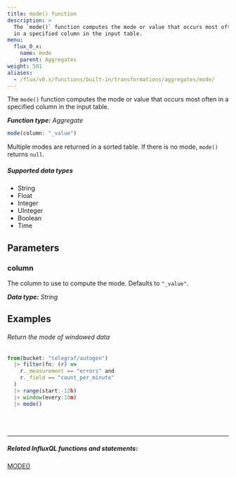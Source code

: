 ```yaml
---
title: mode() function
description: >
  The `mode()` function computes the mode or value that occurs most often
  in a specified column in the input table.
menu:
  flux_0_x:
    name: mode
    parent: Aggregates
weight: 501
aliases:
  - /flux/v0.x/functions/built-in/transformations/aggregates/mode/
---
```


The `mode()` function computes the mode or value that occurs most often in a
specified column in the input table.

_**Function type:** Aggregate_  

```js
mode(column: "_value")
```

Multiple modes are returned in a sorted table.
If there is no mode, `mode()` returns `null`.

##### Supported data types

- String
- Float
- Integer
- UInteger
- Boolean
- Time

## Parameters

### column
The column to use to compute the mode.
Defaults to `"_value"`.

_**Data type:** String_

## Examples

###### Return the mode of windowed data
```js
from(bucket: "telegraf/autogen")
  |> filter(fn: (r) =>
    r._measurement == "errors" and
    r._field == "count_per_minute"
  )
  |> range(start:-12h)
  |> window(every:10m)
  |> mode()
```

<hr style="margin-top:4rem"/>

##### Related InfluxQL functions and statements:
[MODE()](https://docs.influxdata.com/influxdb/latest/query_language/functions/#mode)  
